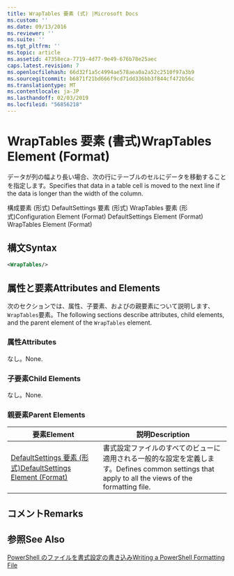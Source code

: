```yaml
---
title: WrapTables 要素 (式) |Microsoft Docs
ms.custom: ''
ms.date: 09/13/2016
ms.reviewer: ''
ms.suite: ''
ms.tgt_pltfrm: ''
ms.topic: article
ms.assetid: 47358eca-7719-4d77-9e49-676b78e25aec
caps.latest.revision: 7
ms.openlocfilehash: 66d32f1a5c4994ae578aea0a2a52c2510f97a3b9
ms.sourcegitcommit: b6871f21bd666f9cd71dd336bb3f844cf472b56c
ms.translationtype: MT
ms.contentlocale: ja-JP
ms.lasthandoff: 02/03/2019
ms.locfileid: "56856218"
---
```

# <a name="wraptables-element-format"></a><span data-ttu-id="d0fba-102">WrapTables 要素 (書式)</span><span class="sxs-lookup"><span data-stu-id="d0fba-102">WrapTables Element (Format)</span></span>

<span data-ttu-id="d0fba-103">データが列の幅より長い場合、次の行にテーブルのセルにデータを移動することを指定します。</span><span class="sxs-lookup"><span data-stu-id="d0fba-103">Specifies that data in a table cell is moved to the next line if the data is longer than the width of the column.</span></span>

<span data-ttu-id="d0fba-104">構成要素 (形式) DefaultSettings 要素 (形式) WrapTables 要素 (形式)</span><span class="sxs-lookup"><span data-stu-id="d0fba-104">Configuration Element (Format) DefaultSettings Element (Format) WrapTables Element (Format)</span></span>

## <a name="syntax"></a><span data-ttu-id="d0fba-105">構文</span><span class="sxs-lookup"><span data-stu-id="d0fba-105">Syntax</span></span>

```xml
<WrapTables/>
```

## <a name="attributes-and-elements"></a><span data-ttu-id="d0fba-106">属性と要素</span><span class="sxs-lookup"><span data-stu-id="d0fba-106">Attributes and Elements</span></span>

<span data-ttu-id="d0fba-107">次のセクションでは、属性、子要素、およびの親要素について説明します、`WrapTables`要素。</span><span class="sxs-lookup"><span data-stu-id="d0fba-107">The following sections describe attributes, child elements, and the parent element of the `WrapTables` element.</span></span>

### <a name="attributes"></a><span data-ttu-id="d0fba-108">属性</span><span class="sxs-lookup"><span data-stu-id="d0fba-108">Attributes</span></span>

<span data-ttu-id="d0fba-109">なし。</span><span class="sxs-lookup"><span data-stu-id="d0fba-109">None.</span></span>

### <a name="child-elements"></a><span data-ttu-id="d0fba-110">子要素</span><span class="sxs-lookup"><span data-stu-id="d0fba-110">Child Elements</span></span>

<span data-ttu-id="d0fba-111">なし。</span><span class="sxs-lookup"><span data-stu-id="d0fba-111">None.</span></span>

### <a name="parent-elements"></a><span data-ttu-id="d0fba-112">親要素</span><span class="sxs-lookup"><span data-stu-id="d0fba-112">Parent Elements</span></span>

|<span data-ttu-id="d0fba-113">要素</span><span class="sxs-lookup"><span data-stu-id="d0fba-113">Element</span></span>|<span data-ttu-id="d0fba-114">説明</span><span class="sxs-lookup"><span data-stu-id="d0fba-114">Description</span></span>|
|-------------|-----------------|
|[<span data-ttu-id="d0fba-115">DefaultSettings 要素 (形式)</span><span class="sxs-lookup"><span data-stu-id="d0fba-115">DefaultSettings Element (Format)</span></span>](./defaultsettings-element-format.md)|<span data-ttu-id="d0fba-116">書式設定ファイルのすべてのビューに適用される一般的な設定を定義します。</span><span class="sxs-lookup"><span data-stu-id="d0fba-116">Defines common settings that apply to all the views of the formatting file.</span></span>|

## <a name="remarks"></a><span data-ttu-id="d0fba-117">コメント</span><span class="sxs-lookup"><span data-stu-id="d0fba-117">Remarks</span></span>

## <a name="see-also"></a><span data-ttu-id="d0fba-118">参照</span><span class="sxs-lookup"><span data-stu-id="d0fba-118">See Also</span></span>

[<span data-ttu-id="d0fba-119">PowerShell のファイルを書式設定の書き込み</span><span class="sxs-lookup"><span data-stu-id="d0fba-119">Writing a PowerShell Formatting File</span></span>](./writing-a-powershell-formatting-file.md)
